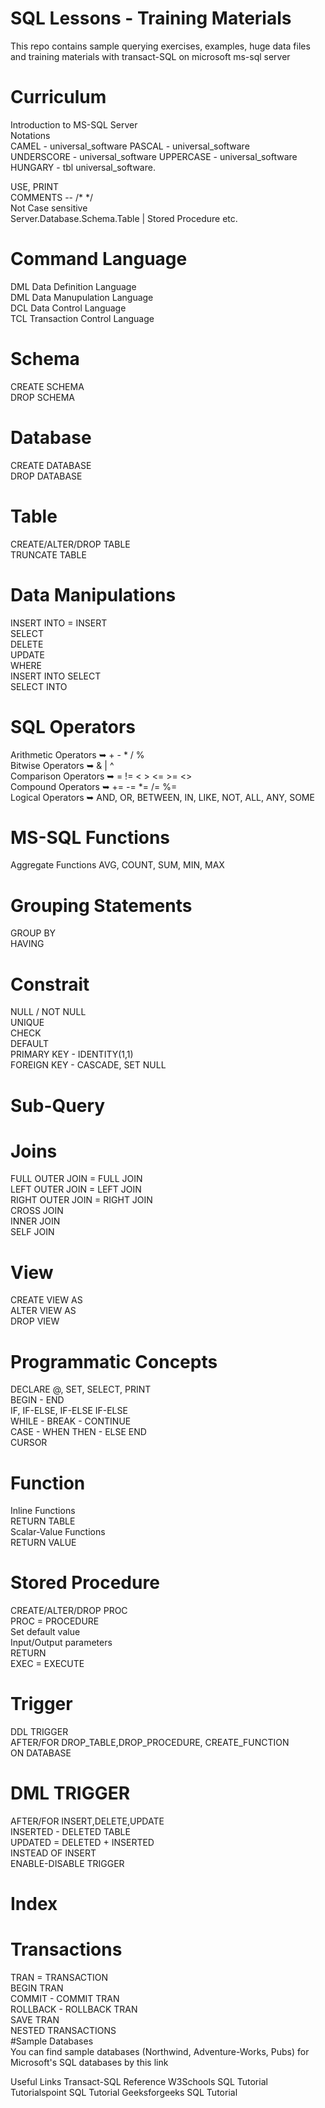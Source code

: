 # SQL Lessons - Training Materials
This repo contains sample querying exercises, examples, huge data files and training materials with transact-SQL on microsoft ms-sql server
# Curriculum  
Introduction to MS-SQL Server  
Notations  
CAMEL - universal_software 
PASCAL - universal_software  
UNDERSCORE - universal_software
UPPERCASE - universal_software  
HUNGARY - tbl universal_software.

USE, PRINT  
COMMENTS -- /* */  
Not Case sensitive  
Server.Database.Schema.Table | Stored Procedure etc.

# Command Language
DML Data Definition Language  
DML Data Manupulation Language  
DCL Data Control Language  
TCL Transaction Control Language

# Schema
CREATE SCHEMA  
DROP SCHEMA

# Database
CREATE DATABASE   
DROP DATABASE

# Table
CREATE/ALTER/DROP TABLE  
TRUNCATE TABLE

# Data Manipulations
INSERT INTO = INSERT  
SELECT  
DELETE  
UPDATE  
WHERE  
INSERT INTO SELECT  
SELECT INTO

# SQL Operators
Arithmetic Operators ➥ + - * / %  
Bitwise Operators ➥ & | ^  
Comparison Operators ➥ = != < > <= >= <>  
Compound Operators ➥ += -= *= /= %=  
Logical Operators ➥ AND, OR, BETWEEN, IN, LIKE, NOT, ALL, ANY, SOME

# MS-SQL Functions
Aggregate Functions
AVG, COUNT, SUM, MIN, MAX
#  Grouping Statements
GROUP BY  
HAVING
# Constrait
NULL / NOT NULL  
UNIQUE  
CHECK  
DEFAULT  
PRIMARY KEY - IDENTITY(1,1)  
FOREIGN KEY - CASCADE, SET NULL
# Sub-Query

# Joins
FULL OUTER JOIN = FULL JOIN  
LEFT OUTER JOIN = LEFT JOIN  
RIGHT OUTER JOIN = RIGHT JOIN  
CROSS JOIN  
INNER JOIN  
SELF JOIN

# View
CREATE VIEW AS  
ALTER VIEW AS  
DROP VIEW
 #  Programmatic Concepts
DECLARE @, SET, SELECT, PRINT  
BEGIN - END  
IF, IF-ELSE, IF-ELSE IF-ELSE  
WHILE - BREAK - CONTINUE  
CASE - WHEN THEN - ELSE END  
CURSOR
#  Function
Inline Functions  
RETURN TABLE  
Scalar-Value Functions  
RETURN VALUE
#  Stored Procedure
CREATE/ALTER/DROP PROC  
PROC = PROCEDURE  
Set default value  
Input/Output parameters  
RETURN  
EXEC = EXECUTE
#  Trigger
DDL TRIGGER  
AFTER/FOR DROP_TABLE,DROP_PROCEDURE, CREATE_FUNCTION  
ON DATABASE
# DML TRIGGER
AFTER/FOR INSERT,DELETE,UPDATE  
INSERTED - DELETED TABLE   
UPDATED = DELETED + INSERTED  
INSTEAD OF INSERT  
ENABLE-DISABLE TRIGGER
#  Index
# Transactions
TRAN = TRANSACTION  
BEGIN TRAN  
COMMIT - COMMIT TRAN  
ROLLBACK - ROLLBACK TRAN  
SAVE TRAN  
NESTED TRANSACTIONS  
#Sample Databases  
You can find sample databases (Northwind, Adventure-Works, Pubs) for Microsoft's SQL databases by this link


Useful Links
Transact-SQL Reference
W3Schools SQL Tutorial
Tutorialspoint SQL Tutorial
Geeksforgeeks SQL Tutorial
